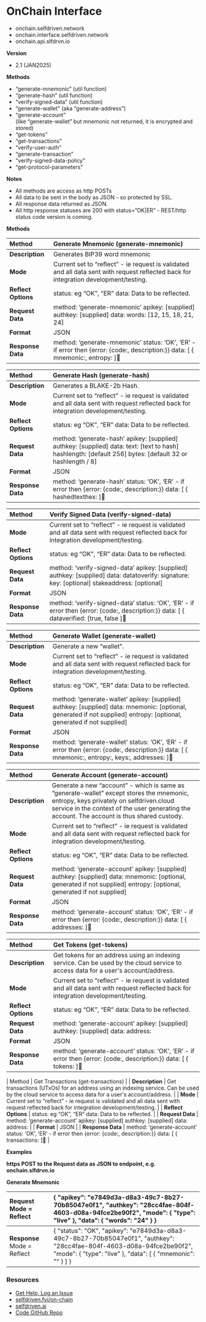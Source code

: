 # OnChain Interface

* onchain.selfdriven.network  
* onchain.interface.selfdriven.network  
* onchain.api.slfdrvn.io

**Version**

- 2.1 (JAN2025)

**Methods**

* “generate-mnemonic” (util function)  
* “generate-hash” (util function)  
* “verify-signed-data” (util function)  
* “generate-wallet” (aka “generate-address”)  
* “generate-account”  
  (like “generate-wallet” but mnemonic not returned, it is encrypted and stored)   
* “get-tokens”  
* “get-transactions”  
* “verify-user-auth”  
* “generate-transaction”  
* “verify-signed-data-policy”  
* “get-protocol-parameters”

**Notes**

* All methods are access as http POSTs  
* All data to be sent in the body as JSON \- so protected by SSL.  
* All response data returned as JSON.  
* All http response statuses are 200 with status=”OK|ER” \- REST/http status code version is coming.

**Methods**

| Method | Generate Mnemonic (generate-mnemonic) |
| :---- | :---- |
| **Description** | Generates BIP39 word mnemonic |
| **Mode** | Current set to “reflect” \- ie request is validated and all data sent with request reflected back for integration development/testing. |
| **Reflect Options** | status: eg “OK”, “ER” data: Data to be reflected. |
| **Request Data** | method: ‘generate-mnemonic’ apikey: \[supplied\] authkey: \[supplied\] data: words: \[12, 15, 18, 21, 24\]  |
| **Format** | JSON |
| **Response Data** | method: ‘generate-mnemonic’ status: ‘OK’, ‘ER’ \- if error then {error: {code:, description:}} data: \[ { mnemonic:, entropy: \] |

| Method | Generate Hash (generate-hash) |
| :---- | :---- |
| **Description** | Generates a BLAKE-2b Hash. |
| **Mode** | Current set to “reflect” \- ie request is validated and all data sent with request reflected back for integration development/testing. |
| **Reflect Options** | status: eg “OK”, “ER” data: Data to be reflected. |
| **Request Data** | method: ‘generate-hash’ apikey: \[supplied\] authkey: \[supplied\] data: text: \[text to hash\] hashlength: \[default 256\] bytes: \[default 32 or hashlength / 8\]  |
| **Format** | JSON |
| **Response Data** | method: ‘generate-hash’ status: ‘OK’, ‘ER’ \- if error then {error: {code:, description:}} data: \[ { hashedtexthex: \] |

| Method | Verify Signed Data (verify-signed-data) |
| :---- | :---- |
| **Mode** | Current set to “reflect” \- ie request is validated and all data sent with request reflected back for integration development/testing. |
| **Reflect Options** | status: eg “OK”, “ER” data: Data to be reflected. |
| **Request Data** | method: ‘verify-signed-data’ apikey: \[supplied\] authkey: \[supplied\] data: datatoverify: signature: key: \[optional\] stakeaddress: \[optional\]  |
| **Format** | JSON |
| **Response Data** | method: ‘verify-signed-data’ status: ‘OK’, ‘ER’ \- if error then {error: {code:, description:}} data: \[ { dataverified: \[true, false \] |

| Method | Generate Wallet (generate-wallet) |
| :---- | :---- |
| **Description** | Generate a new “wallet”. |
| **Mode** | Current set to “reflect” \- ie request is validated and all data sent with request reflected back for integration development/testing. |
| **Reflect Options** | status: eg “OK”, “ER” data: Data to be reflected. |
| **Request Data** | method: ‘generate-wallet’ apikey: \[supplied\] authkey: \[supplied\] data: mnemonic: \[optional, generated if not supplied\] entropy: \[optional, generated if not supplied\]  |
| **Format** | JSON |
| **Response Data** | method: ‘generate-wallet’ status: ‘OK’, ‘ER’ \- if error then {error: {code:, description:}} data: \[ { mnemonic:, entropy:, keys:, addresses: \] |

| Method | Generate Account (generate-account) |
| :---- | :---- |
| **Description** | Generate a new “account” \- which is same as “generate-wallet” except stores the mnemonic, entropy, keys privately on selfdriven.cloud service in the context of the user generating the account. The account is thus shared custody. |
| **Mode** | Current set to “reflect” \- ie request is validated and all data sent with request reflected back for integration development/testing. |
| **Reflect Options** | status: eg “OK”, “ER” data: Data to be reflected. |
| **Request Data** | method: ‘generate-account’ apikey: \[supplied\] authkey: \[supplied\] data: mnemonic: \[optional, generated if not supplied\] entropy: \[optional, generated if not supplied\]  |
| **Format** | JSON |
| **Response Data** | method: ‘generate-account’ status: ‘OK’, ‘ER’ \- if error then {error: {code:, description:}} data: \[ { addresses: \] |

| Method | Get Tokens (get-tokens) |
| :---- | :---- |
| **Description** | Get tokens for an address using an indexing service. Can be used by the cloud service to access data for a user's account/address. |
| **Mode** | Current set to “reflect” \- ie request is validated and all data sent with request reflected back for integration development/testing. |
| **Reflect Options** | status: eg “OK”, “ER” data: Data to be reflected. |
| **Request Data** | method: ‘generate-account’ apikey: \[supplied\] authkey: \[supplied\] data: address:   |
| **Format** | JSON |
| **Response Data** | method: ‘generate-account’ status: ‘OK’, ‘ER’ \- if error then {error: {code:, description:}} data: \[ { tokens: \] |

| Method | Get Transactions (get-transactions) |
| **Description** | Get transactions (UTxOs) for an address using an indexing service. Can be used by the cloud service to access data for a user's account/address. |
| **Mode** | Current set to “reflect” \- ie request is validated and all data sent with request reflected back for integration development/testing. |
| **Reflect Options** | status: eg “OK”, “ER” data: Data to be reflected. |
| **Request Data** | method: ‘generate-account’ apikey: \[supplied\] authkey: \[supplied\] data: address:   |
| **Format** | JSON |
| **Response Data** | method: ‘generate-account’ status: ‘OK’, ‘ER’ \- if error then {error: {code:, description:}} data: \[ { transactions: \] |

**Examples**

**https POST to the Request data as JSON to endpoint, e.g. onchain.slfdrvn.io**

**Generate Mnemonic**

| Request Mode \= Reflect | {     "apikey": "e7849d3a-d8a3-49c7-8b27-70b85047e0f1",     "authkey": "28cc4fae-804f-4603-d08a-94fce2be90f2",     "mode":     {         "type": "live"     },     "data":     {        "words": "24"     }   }  |
| :---- | :---- |
| **Response** Mode \= Reflect | { 	"status": "OK", 	"apikey": "e7849d3a-d8a3-49c7-8b27-70b85047e0f1", 	"authkey": "28cc4fae-804f-4603-d08a-94fce2be90f2", 	"mode": 	{ 		"type": "live" 	}, 	"data": 	\[ 		{ "mnemonic": ""		                 } 	\] } |

### Resources
- [Get Help, Log an Issue](https://github.com/selfdriven-foundation/selfdriven-network/issues)
- [selfdriven.fyi/on-chain](https://selfdriven.fyi/on-chain)  
- [selfdriven.ai](https://selfdriven.ai)
- [Code GitHub Repo](https://github.com/selfdriven-tech/interface-onchain)